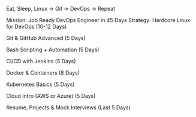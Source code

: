 Eat, Sleep, Linux → Git → DevOps → Repeat

Mission: Job Ready DevOps Engineer in 45 Days
Strategy:
Hardcore Linux for DevOps (10-12 Days)

Git & GitHub Advanced (5 Days)

Bash Scripting + Automation (5 Days)

CI/CD with Jenkins (5 Days)

Docker & Containers (8 Days)

Kubernetes Basics (5 Days)

Cloud Intro (AWS or Azure) (5 Days)

Resume, Projects & Mock Interviews (Last 5 Days)

